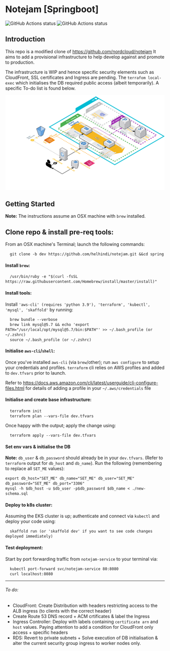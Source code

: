# Notejam [Springboot]
![GitHub Actions status](https://github.com/helhindi/notejam/actions/workflows/maven.yml/badge.svg)
![GitHub Actions status](https://github.com/helhindi/notejam/actions/workflows/dependabot.yml/badge.svg)
## Introduction
This repo is a modified clone of https://github.com/nordcloud/notejam
It aims to add a provisional infrastructure to help develop against and promote to production.

The infrastructure is WIP and hence specific security elements such as CloudFront, SSL certificates and Ingress are pending. The `terrafom local-exec` which initialises the DB required public access (albeit temporarily). A specific To-do list is found below.

![Alt text](./notejam-arch-v0.1.png?raw=true "Notejam proposed architecture v0.1")

## Getting Started
**Note:** The instructions assume an OSX machine with `brew` installed.
## Clone repo & install pre-req tools:
From an OSX machine's Terminal; launch the following commands:
```
  git clone -b dev https://github.com/helhindi/notejam.git &&cd spring
```

#### Install `brew`:
```
  /usr/bin/ruby -e "$(curl -fsSL https://raw.githubusercontent.com/Homebrew/install/master/install)"
```
#### Install tools:
Install `'aws-cli' (requires 'python 3.9'), 'terraform', 'kubectl', 'mysql', 'skaffold'` by running:
```
  brew bundle --verbose
  brew link mysql@5.7 && echo 'export PATH="/usr/local/opt/mysql@5.7/bin:$PATH"' >> ~/.bash_profile (or ~/.zshrc)
  source ~/.bash_profile (or ~/.zshrc)
```

#### Initialise `aws-cli`/`shell`:
Once you've installed `aws-cli` (via `brew`/other); run `aws configure` to setup your credentials and profiles.
`terraform` cli relies on AWS profiles and added to `dev.tfvars` prior to launch.

Refer to https://docs.aws.amazon.com/cli/latest/userguide/cli-configure-files.html for details of adding a profile in your `~/.aws/credentials` file
#### Initialise and create base infrastructure:
```
  terraform init
  terraform plan --vars-file dev.tfvars
```
Once happy with the output; apply the change using:
```
  terraform apply --vars-file dev.tfvars
```

#### Set env vars & initialise the DB

**Note:** `db_user` & `db_password` should already be in your `dev.tfvars`. (Refer to `terraform` output for `db_host` and `db_name`).
Run the following (remembering to replace all `SET_ME` values):
```
export db_host="SET_ME" db_name="SET_ME" db_user="SET_ME" db_password="SET_ME" db_port="3306"
mysql -h $db_host -u $db_user -p$db_password $db_name < ./new-schema.sql
```

#### Deploy to k8s cluster:
Assuming the EKS cluster is up; authenticate and connect via `kubectl` and deploy your code using:
```
  skaffold run (or 'skaffold dev' if you want to see code changes deployed immediately)
```

#### Test deployment:
Start by port forwarding traffic from `notejam-service` to your terminal via:
```
  kubectl port-forward svc/notejam-service 80:8080
  curl localhost:8080
```
---
###### To do:
- CloudFront: Create Distribution with headers restricting access to the ALB ingress (to clients with the correct header)
- Create Route 53 DNS record + ACM crtificates & label the Ingress
- Ingress Controller: Deploy with labels containing `certificate arn` and `host` values. Paying attention to add a condition for CloudFront only access + specific headers
- RDS: Revert to private subnets + Solve execution of DB initialisation & alter the current security group ingress to worker nodes only.
